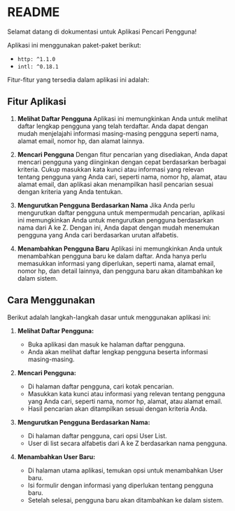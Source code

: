 # README

Selamat datang di dokumentasi untuk Aplikasi Pencari Pengguna!

Aplikasi ini menggunakan paket-paket berikut:

- `http: ^1.1.0`
- `intl: ^0.18.1`

Fitur-fitur yang tersedia dalam aplikasi ini adalah:

## Fitur Aplikasi

1. **Melihat Daftar Pengguna**
   Aplikasi ini memungkinkan Anda untuk melihat daftar lengkap pengguna yang telah terdaftar. Anda dapat dengan mudah menjelajahi informasi masing-masing pengguna seperti nama, alamat email, nomor hp, dan alamat lainnya.

2. **Mencari Pengguna**
   Dengan fitur pencarian yang disediakan, Anda dapat mencari pengguna yang diinginkan dengan cepat berdasarkan berbagai kriteria. Cukup masukkan kata kunci atau informasi yang relevan tentang pengguna yang Anda cari, seperti nama, nomor hp, alamat, atau alamat email, dan aplikasi akan menampilkan hasil pencarian sesuai dengan kriteria yang Anda tentukan.

3. **Mengurutkan Pengguna Berdasarkan Nama**
   Jika Anda perlu mengurutkan daftar pengguna untuk mempermudah pencarian, aplikasi ini memungkinkan Anda untuk mengurutkan pengguna berdasarkan nama dari A ke Z. Dengan ini, Anda dapat dengan mudah menemukan pengguna yang Anda cari berdasarkan urutan alfabetis.

4. **Menambahkan Pengguna Baru**
   Aplikasi ini memungkinkan Anda untuk menambahkan pengguna baru ke dalam daftar. Anda hanya perlu memasukkan informasi yang diperlukan, seperti nama, alamat email, nomor hp, dan detail lainnya, dan pengguna baru akan ditambahkan ke dalam sistem.

## Cara Menggunakan

Berikut adalah langkah-langkah dasar untuk menggunakan aplikasi ini:

1. **Melihat Daftar Pengguna:**
   - Buka aplikasi dan masuk ke halaman daftar pengguna.
   - Anda akan melihat daftar lengkap pengguna beserta informasi masing-masing.

2. **Mencari Pengguna:**
   - Di halaman daftar pengguna, cari kotak pencarian.
   - Masukkan kata kunci atau informasi yang relevan tentang pengguna yang Anda cari, seperti nama, nomor hp, alamat, atau alamat email.
   - Hasil pencarian akan ditampilkan sesuai dengan kriteria Anda.

3. **Mengurutkan Pengguna Berdasarkan Nama:**
   - Di halaman daftar pengguna, cari opsi User List.
   - User di list secara alfabetis dari A ke Z berdasarkan nama pengguna.

4. **Menambahkan User Baru:**
   - Di halaman utama aplikasi, temukan opsi untuk menambahkan User baru.
   - Isi formulir dengan informasi yang diperlukan tentang pengguna baru.
   - Setelah selesai, pengguna baru akan ditambahkan ke dalam sistem.

